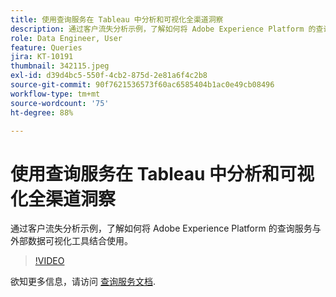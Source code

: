 ```yaml
---
title: 使用查询服务在 Tableau 中分析和可视化全渠道洞察
description: 通过客户流失分析示例，了解如何将 Adobe Experience Platform 的查询服务与外部数据可视化工具结合使用。
role: Data Engineer, User
feature: Queries
jira: KT-10191
thumbnail: 342115.jpeg
exl-id: d39d4bc5-550f-4cb2-875d-2e81a6f4c2b8
source-git-commit: 90f7621536573f60ac6585404b1ac0e49cb08496
workflow-type: tm+mt
source-wordcount: '75'
ht-degree: 88%

---
```


# 使用查询服务在 Tableau 中分析和可视化全渠道洞察

通过客户流失分析示例，了解如何将 Adobe Experience Platform 的查询服务与外部数据可视化工具结合使用。

>[!VIDEO](https://video.tv.adobe.com/v/342115?quality=12&learn=on)

欲知更多信息，请访问 [查询服务文档](https://experienceleague.adobe.com/docs/experience-platform/query/home.html?lang=zh-Hans).
